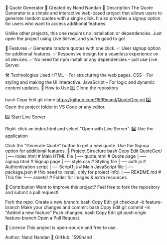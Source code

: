 🌟 Quote Generator
🚀 Created by Nand Nandan
📌 Description
The Quote Generator is a simple and interactive web-based project that allows users to generate random quotes with a single click. It also provides a signup option for users who want to access additional features.

Unlike other projects, this one requires no installation or dependencies. Just open the project using Live Server, and you're good to go!

🎯 Features
✅ Generate random quotes with one click.
✅ User signup option for additional features.
✅ Responsive design for a seamless experience on all devices.
✅ No need for npm install or any dependencies – just use Live Server.

🛠️ Technologies Used
HTML – For structuring the web pages.
CSS – For styling and making the UI interactive.
JavaScript – For logic and dynamic content updates.
📖 How to Use
1️⃣ Clone the repository

bash
Copy
Edit
git clone https://github.com/1599nand/QuoteGen.git
2️⃣ Open the project folder in VS Code or any editor.

3️⃣ Start Live Server

Right-click on index.html and select "Open with Live Server".
4️⃣ Use the application

Click the "Generate Quote" button to get a new quote.
Use the Signup option for additional features.
📂 Project Structure
bash
Copy
Edit
QuoteGen/
│── index.html         # Main HTML file
│── quote.html         # Quote page
│── signup.html        # Signup page
│── style.css          # Styling file
│── auth.js            # Authentication script
│── Script1.js         # Main JavaScript file
│── package.json       # (No need to install, only for project info)
│── README.md          # This file
└── assets/            # Folder for images & extra resources


🤝 Contribution
Want to improve this project? Feel free to fork the repository and submit a pull request!

Fork the repo.
Create a new branch:
bash
Copy
Edit
git checkout -b feature-branch
Make your changes and commit:
bash
Copy
Edit
git commit -m "Added a new feature"
Push changes:
bash
Copy
Edit
git push origin feature-branch
Open a Pull Request.


📜 License
This project is open-source and free to use.

Author: Nand Nandan
🔗 GitHub: 1599nand
